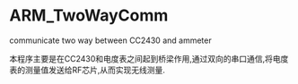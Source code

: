 ARM_TwoWayComm
==============

communicate two way between CC2430 and ammeter

本程序主要是在CC2430和电度表之间起到桥梁作用,通过双向的串口通信,将电度表的测量值发送给RF芯片,从而实现无线测量.
